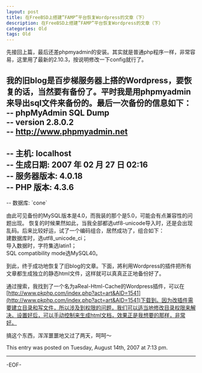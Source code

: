 ```yaml
---
layout: post
title: 在FreeBSD上搭建”FAMP”平台恢复Wordpress的文章（下）
description: 在FreeBSD上搭建”FAMP”平台恢复Wordpress的文章（下）
categories: Old
tags: Old
---
```

先接回上篇，最后还差phpmyadmin的安装。其实就是普通php程序一样，非常容易，这里用了最新的2.10.3，按说明修改一下config就行了。

我的旧blog是百步梯服务器上搭的Wordpress，要恢复的话，当然要有备份了。平时我是用phpmyadmin来导出sql文件来备份的。最后一次备份的信息如下：  
-- phpMyAdmin SQL Dump  
-- version 2.8.0.2  
-- http://www.phpmyadmin.net  
--  
-- 主机: localhost  
-- 生成日期: 2007 年 02 月 27 日 02:16  
-- 服务器版本: 4.0.18  
-- PHP 版本: 4.3.6  
--  
-- 数据库: \`cone\`

由此可见备份的MySQL版本是4.0，而我装的那个是5.0，可能会有点兼容性的问题出现。 恢复的时候果然如此，当我全部都选utf8-unicode导入时，还是会出现乱码。后来比较好运，试了一个编码组合，居然成功了，组合如下：  
建数据库时，选utf8\_unicode\_ci；  
导入数据时，字符集选latin1；  
SQL compatibility mode选MySQL40。

到此，终于成功地恢复了旧blog的文章。下面，將利用Wordpress的插件把所有文章都生成独立的静态html文件，这样就可以真真正正地备份好了。

通过搜索，我找到了一个名为aReal-Html-Cache的Wordpress插件，可以在[http://www.pkphp.com/index.php?act=art&AID=1541](http://www.pkphp.com/index.php?act=art&AID=1541)下载到。因为改插件需要建立目录和写文件，所以涉及到权限的问题，我们可以适当地修改目录权限来解决。设置好后，可以手动控制来生成html文档，效果正是我想要的那样，非常好。

搞这个东西，浑浑噩噩地又过了两天，呵呵～

This entry was posted on Tuesday, August 14th, 2007 at 7:13 pm.

---



-EOF-